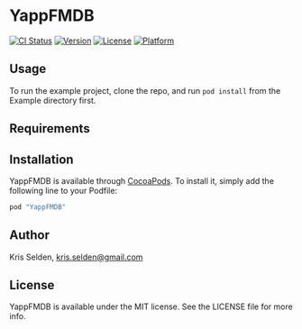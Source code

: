 # YappFMDB

[![CI Status](http://img.shields.io/travis/yappbox/YappFMDB.svg?style=flat)](https://travis-ci.org/yappbox/YappFMDB)
[![Version](https://img.shields.io/cocoapods/v/YappFMDB.svg?style=flat)](http://cocoapods.org/pods/YappFMDB)
[![License](https://img.shields.io/cocoapods/l/YappFMDB.svg?style=flat)](http://cocoapods.org/pods/YappFMDB)
[![Platform](https://img.shields.io/cocoapods/p/YappFMDB.svg?style=flat)](http://cocoapods.org/pods/YappFMDB)

## Usage

To run the example project, clone the repo, and run `pod install` from the Example directory first.

## Requirements

## Installation

YappFMDB is available through [CocoaPods](http://cocoapods.org). To install
it, simply add the following line to your Podfile:

```ruby
pod "YappFMDB"
```

## Author

Kris Selden, kris.selden@gmail.com

## License

YappFMDB is available under the MIT license. See the LICENSE file for more info.

